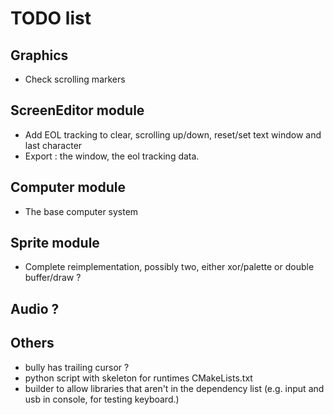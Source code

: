 # TODO list

## Graphics
- Check scrolling markers

## ScreenEditor module
- Add EOL tracking to clear, scrolling up/down, reset/set text window and last character
- Export : the window, the eol tracking data.

## Computer module
- The base computer system

## Sprite module
- Complete reimplementation, possibly two, either xor/palette or double buffer/draw ?

## Audio ?

## Others
- bully has trailing cursor ?
- python script with skeleton for runtimes CMakeLists.txt
- builder to allow libraries that aren't in the dependency list (e.g. input and usb in console, for testing keyboard.)

